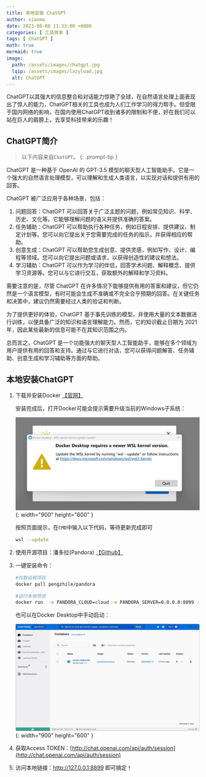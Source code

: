 ```yaml
---
title: 本地安装 ChatGPT
author: xiaoma
date: 2023-06-08 11:33:00 +0800
categories: [ 工具效率 ]
tags: [ ChatGPT ]
math: true
mermaid: true
image:
  path: /assets/images/chatgpt.jpg
  lqip: /assets/images/lazyload.jpg
  alt: ChatGPT
---
```


ChatGPT以其强大的信息整合和对话能力惊艳了全球，在自然语言处理上面表现出了惊人的能力，ChatGPT相关的工具也成为人们工作学习的得力帮手。但受限于国内网络的影响，在国内使用ChatGPT收到诸多的限制和不便，好在我们可以站在巨人的肩膀上，去享受科技带来的乐趣！

## ChatGPT简介

> 以下内容来自`ChatGPT`。
> {: .prompt-tip }

ChatGPT 是一种基于 OpenAI 的 GPT-3.5 模型的聊天型人工智能助手。它是一个强大的自然语言处理模型，可以理解和生成人类语言，以实现对话和提供有用的回答。

ChatGPT 被广泛应用于各种场景，包括：

1. 问题回答：ChatGPT 可以回答关于广泛主题的问题，例如常见知识、科学、历史、文化等。它能够理解问题的语义并提供准确的答案。
2. 任务辅助：ChatGPT 可以帮助执行各种任务，例如日程安排、提供建议、制定计划等。您可以向它提出关于您需要完成的任务的指示，并获得相应的帮助。
3. 创意生成：ChatGPT 可以帮助您生成创意、提供灵感，例如写作、设计、编程等领域。您可以向它提出问题或请求，以获得创造性的建议和想法。
4. 学习辅助：ChatGPT 可以作为学习的伴侣，回答学术问题、解释概念、提供学习资源等。您可以与它进行交互，获取额外的解释和学习资料。

需要注意的是，尽管 ChatGPT 在许多情况下能够提供有用的答案和建议，但它仍然是一个语言模型，有时可能会生成不准确或不完全合乎预期的回答。在关键任务和决策中，建议仍然需要经过人类的验证和判断。

为了提供更好的体验，ChatGPT 基于事先训练的模型，并使用大量的文本数据进行训练，以便具备广泛的知识和语言理解能力。然而，它的知识截止日期为
2021 年，因此某些最新的信息可能不在其知识范围之内。

总而言之，ChatGPT 是一个功能强大的聊天型人工智能助手，能够在多个领域为用户提供有用的回答和支持。通过与它进行对话，您可以获得问题解答、任务辅助、创意生成和学习辅助等方面的帮助。

## 本地安装ChatGPT

1. 下载并安装Docker [【官网】](https://www.docker.com/)

   安装完成后，打开Docker可能会提示需要升级当前的Windows子系统：

   ![Docker](/assets/images/docker-wsl.jpg){: width="900" height="600" }

   按照页面提示，在`CMD`中输入以下代码，等待更新完成即可

    ```bash
    wsl --update
    ```

2. 使用开源项目：潘多拉(Pandora) [【Github】](https://github.com/pengzhile/pandora)

3. 一键安装命令：

    ```bash
    #拉取远程项目
    docker pull pengzhile/pandora
    ```
    
    ```bash
    #运行本地项目
    docker run  -e PANDORA_CLOUD=cloud -e PANDORA_SERVER=0.0.0.0:8899 -p 8899:8899 -d pengzhile/pandora
    ```

    也可以在Docker Desktop中手动启动：

    ![Docker Run](/assets/images/docker-chatgpt.jpg){: width="900" height="600" }

4. 获取Access TOKEN：[http://chat.openai.com/api/auth/session](http://chat.openai.com/api/auth/session)

5. 访问本地链接：http://127.0.0.1:8899 即可搞定！
